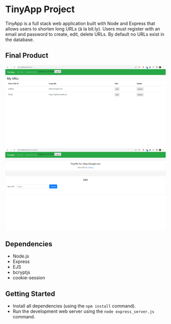 # TinyApp Project

TinyApp is a full stack web application built with Node and Express that allows users to shorten long URLs (à la bit.ly). Users must register with an email and password to create, edit, delete URLs. By default no URLs exist in the database.

## Final Product

!["screenshot of URL list page"](https://github.com/NikJensen97/tinyapp/blob/master/docs/urls-page.png?raw=true)
!["screenshot of individual URL page"](https://github.com/NikJensen97/tinyapp/blob/master/docs/url-viewer.png?raw=true)

## Dependencies

- Node.js
- Express
- EJS
- bcryptjs
- cookie-session

## Getting Started

- Install all dependencies (using the `npm install` command).
- Run the development web server using the `node express_server.js` command.